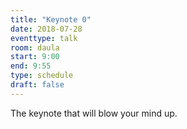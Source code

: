 ```yaml
---
title: "Keynote 0"
date: 2018-07-28
eventtype: talk
room: daula
start: 9:00
end: 9:55
type: schedule
draft: false
---
```


The keynote that will blow your mind up.
